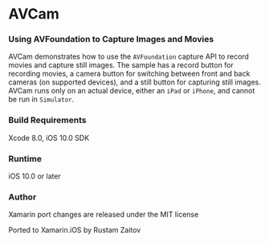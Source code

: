 AVCam
=====

### Using AVFoundation to Capture Images and Movies

AVCam demonstrates how to use the  `AVFoundation` capture API to record movies and capture still images. The sample has a record button for recording movies, a camera button for switching between front and back cameras (on supported devices), and a still button for capturing still images. AVCam runs only on an actual device, either an `iPad` or `iPhone`, and cannot be run in `Simulator`.

### Build Requirements
Xcode 8.0, iOS 10.0 SDK

### Runtime
iOS 10.0 or later

### Author
Xamarin port changes are released under the MIT license

Ported to Xamarin.iOS by Rustam Zaitov
